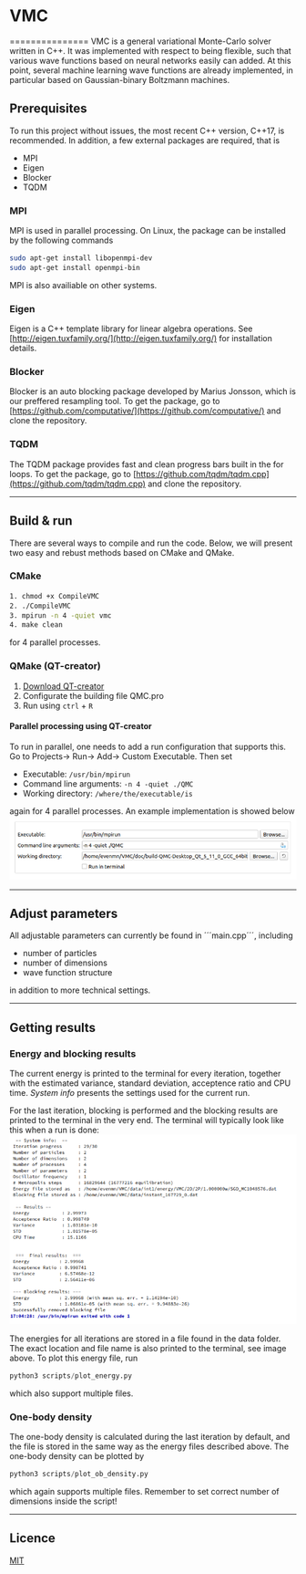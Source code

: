 # VMC
===============
VMC is a general variational Monte-Carlo solver written in C++. It was implemented with respect to being flexible, such that various wave functions based on neural networks easily can added. At this point, several machine learning wave functions are already implemented, in particular based on Gaussian-binary Boltzmann machines. 

## Prerequisites
To run this project without issues, the most recent C++ version, C++17, is recommended. In addition, a few external packages are required, that is
- MPI
- Eigen
- Blocker
- TQDM

### MPI
MPI is used in parallel processing. On Linux, the package can be installed by the following commands
```bash
sudo apt-get install libopenmpi-dev
sudo apt-get install openmpi-bin
```
MPI is also availiable on other systems.

### Eigen
Eigen is a C++ template library for linear algebra operations. See 
[http://eigen.tuxfamily.org/](http://eigen.tuxfamily.org/) for installation details.

### Blocker
Blocker is an auto blocking package developed by Marius Jonsson, which is our preffered resampling tool. To get the package, go to [https://github.com/computative/](https://github.com/computative/) and clone the repository. 

### TQDM
The TQDM package provides fast and clean progress bars built in the for loops. To get the package, go to [https://github.com/tqdm/tqdm.cpp](https://github.com/tqdm/tqdm.cpp) and clone the repository. 

-------------------

## Build & run
There are several ways to compile and run the code. Below, we will present two easy and rebust methods based on CMake and QMake. 

### CMake
```bash
1. chmod +x CompileVMC
2. ./CompileVMC
3. mpirun -n 4 -quiet vmc
4. make clean
```
for 4 parallel processes.

### QMake (QT-creator)
1. [Download QT-creator](https://www.qt.io/download-qt-installer?hsCtaTracking=9f6a2170-a938-42df-a8e2-a9f0b1d6cdce%7C6cb0de4f-9bb5-4778-ab02-bfb62735f3e5)
2. Configurate the building file QMC.pro
3. Run using ```ctrl``` + ```R```

#### Parallel processing using QT-creator
To run in parallel, one needs to add a run configuration that supports this. Go to Projects-> Run-> Add-> Custom Executable. Then set
- Executable: ```/usr/bin/mpirun```
- Command line arguments: ```-n 4 -quiet ./QMC```
- Working directory: ```/where/the/executable/is```

again for 4 parallel processes. An example implementation is showed below
![Run settings](screenshots/qt_settings.png)

-------------------

## Adjust parameters
All adjustable parameters can currently be found in ´´´main.cpp´´´, including

- number of particles
- number of dimensions
- wave function structure

in addition to more technical settings. 

-------------------

## Getting results
### Energy and blocking results
The current energy is printed to the terminal for every iteration, together with the estimated variance, standard deviation, acceptence ratio and CPU time. _System info_ presents the settings used for the current run.

For the last iteration, blocking is performed and the blocking results are printed to the terminal in the very end. The terminal will typically look like this when a run is done:
![terminal](screenshots/terminal.png)

The energies for all iterations are stored in a file found in the data folder. The exact location and file name is also printed to the terminal, see image above. To plot this energy file, run 
```python
python3 scripts/plot_energy.py
```
which also support multiple files. 

### One-body density
The one-body density is calculated during the last iteration by default, and the file is stored in the same way as the energy files described above. The one-body density can be plotted by 
```python
python3 scripts/plot_ob_density.py
```
which again supports multiple files. Remember to set correct number of dimensions inside the script!

-------------------

## Licence
[MIT](https://choosealicense.com/licenses/mit/)
